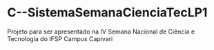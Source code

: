 # C--SistemaSemanaCienciaTecLP1
Projeto para ser apresentado na IV Semana Nacional de Ciência e Tecnologia do IFSP Campus Capivari
